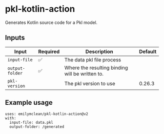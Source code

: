 # pkl-kotlin-action

Generates Kotlin source code for a Pkl model.

## Inputs

| Input              	| Required 	| Description                                                                                                       	| Default  	|
|--------------------	|----------	|-------------------------------------------------------------------------------------------------------------------	|----------	|
| `input-file`       	| ✅        	| The data pkl file process                                                                                           |           |
| `output-folder` 	  | ✅       	| Where the resulting binding will be written to.                                                        	            |    	      |
| `pkl-version`      	|          	| The pkl version to use       	                                                                                      | 0.26.3    |

## Example usage
```
uses: emilymclean/pkl-kotlin-action@v2
with:
  input-file: data.pkl
  output-folder: /generated
```
